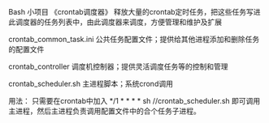 Bash 小项目 《crontab调度器》
释放大量的crontab定时任务，把这些任务写进此调度器的任务列表中，由此调度器来调度，方便管理和维护及扩展

crontab_common_task.ini
公共任务配置文件；提供给其他进程添加和删除任务的配置文件

crontab_controller
调度机控制器；提供灵活调度任务等的控制和管理

crontab_scheduler.sh
主进程脚本；系统crond调用

用法：
只需要在crontab中加入 */1 * * * * sh /<YourPath>/crontab_scheduler.sh 
即可调用主进程，然后主进程负责调用配置文件中的合个任务子进程。
